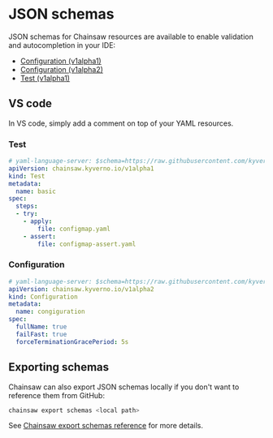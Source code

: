 # JSON schemas

JSON schemas for Chainsaw resources are available to enable validation and autocompletion in your IDE:

- [Configuration (v1alpha1)](https://github.com/kyverno/chainsaw/blob/main/.schemas/json/configuration-chainsaw-v1alpha1.json)
- [Configuration (v1alpha2)](https://github.com/kyverno/chainsaw/blob/main/.schemas/json/configuration-chainsaw-v1alpha2.json)
- [Test (v1alpha1)](https://github.com/kyverno/chainsaw/blob/main/.schemas/json/test-chainsaw-v1alpha1.json)

## VS code

In VS code, simply add a comment on top of your YAML resources.

### Test

```yaml
# yaml-language-server: $schema=https://raw.githubusercontent.com/kyverno/chainsaw/main/.schemas/json/test-chainsaw-v1alpha1.json
apiVersion: chainsaw.kyverno.io/v1alpha1
kind: Test
metadata:
  name: basic
spec:
  steps:
  - try:
    - apply:
        file: configmap.yaml
    - assert:
        file: configmap-assert.yaml
```

### Configuration

```yaml
# yaml-language-server: $schema=https://raw.githubusercontent.com/kyverno/chainsaw/main/.schemas/json/configuration-chainsaw-v1alpha2.json
apiVersion: chainsaw.kyverno.io/v1alpha2
kind: Configuration
metadata:
  name: congiguration
spec:
  fullName: true
  failFast: true
  forceTerminationGracePeriod: 5s
```

## Exporting schemas

Chainsaw can also export JSON schemas locally if you don't want to reference them from GitHub:

```bash
chainsaw export schemas <local path>
```

See [Chainsaw export schemas reference](./commands/chainsaw_export_schemas.md) for more details.
